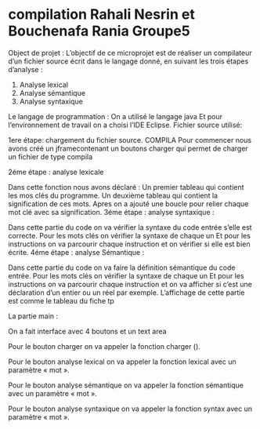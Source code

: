 # compilation  Rahali Nesrin et Bouchenafa Rania Groupe5
Object de projet :
L’objectif de ce microprojet est de réaliser un compilateur d’un fichier source écrit dans le langage donné, en suivant les trois étapes d’analyse :
1.	Analyse lexical
2.	Analyse sémantique 
3.	Analyse syntaxique

Le langage de programmation :
On a utilisé le langage java 
Et pour l’environnement de travail on a choisi l’IDE Eclipse.
Fichier source utilisé:
 
1ere étape: chargement du fichier source. COMPILA
Pour commencer nous avons créé un jframecontenant un  boutons charger qui permet de charger un fichier de type compila 

2éme étape : analyse lexicale
 

Dans cette fonction nous avons déclaré :
Un premier tableau qui contient les mos clés du programme.
Un deuxième tableau qui contient la signification de ces mots.
Apres on a ajouté une boucle pour relier chaque mot clé avec sa signification.
3éme étape : analyse syntaxique :
 
Dans cette partie du code on va vérifier la syntaxe du code entrée s’elle est correcte.
Pour les mots clés on vérifier la syntaxe de chaque un
Et pour les instructions on va parcourir chaque instruction et on vérifier si elle est bien écrite.
4éme étape : analyse Sémantique :
 
Dans cette partie du code on va faire la définition sémantique du code entrée.
Pour les mots clés on vérifier la syntaxe de chaque un
Et pour les instructions on va parcourir chaque instruction et on va afficher si c’est une déclaration d’un entier ou un réel par exemple.
L’affichage de cette partie est comme le tableau du fiche tp

La partie main :

On a fait interface avec 4 boutons et un text area

Pour le bouton charger on va appeler la fonction charger ().

Pour le bouton analyse lexical on va appeler la fonction lexical avec un paramètre « mot ».

Pour le bouton analyse sémantique on va appeler la fonction sémantique avec un paramètre « mot ».

Pour le bouton analyse syntaxique on va appeler la fonction syntax avec un paramètre « mot ».



